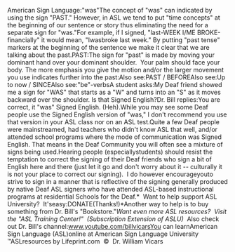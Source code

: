 American Sign Language:"was"The concept of "was" can indicated by using the sign "PAST." However, 
	in ASL we tend to put "time concepts" at the beginning of our sentence or 
	story thus eliminating the need for a separate sign for "was."For example, if I signed, "last-WEEK I/ME BROKE-financially" it would 
	mean, "Iwasbroke last week." By putting "past tense" markers at the 
	beginning of the sentence we make it clear that we are talking about the 
	past.PAST:The sign for "past" is
made by moving your dominant hand over your dominant shoulder.  Your palm should face your body. The more emphasis you give the motion 
and/or the larger movement you use indicates further into the past:Also see:PAST / BEFOREAlso see:Up to now / SINCEAlso see:"be"-verbsA student asks:My Deaf friend showed me a sign for "WAS" that starts as a "W" and turns 
	into an "S" as it moves backward over the shoulder. Is that Signed English?Dr. Bill replies:You are correct, it "was" Signed English. (Heh).While you may see some Deaf people use the Signed English version of "was," 
	I don't recommend you use that version in your ASL class nor on an ASL test.Quite a few Deaf people were mainstreamed, had teachers who didn't know ASL 
	that well, and/or attended school programs where the mode of communication 
	was Signed English. That means in the Deaf Community you will often see a 
	mixture of signs being used.Hearing people (especiallystudents) should resist the temptation to 
	correct the signing of their Deaf friends who sign a bit of English here and 
	there (just let it go and don't worry about it -- culturally it is not your 
	place to correct our signing).  I do however encourageyouto 
	strive to sign in a manner that is reflective of the signing generally 
	produced by native Deaf ASL signers who have attended ASL-based 
	instructional programs at residential Schools for the Deaf.* 
Want to help support ASL University?  It'seasy:DONATE(Thanks!)*Another way to help is to buy something from Dr. Bill's "Bookstore."*Want even more ASL resources?  Visit the "ASL Training Center!"  (Subscription 
Extension of ASLU)*  Also check out Dr. Bill's channel:www.youtube.com/billvicarsYou can learnAmerican Sign Language (ASL)online at American Sign Language University ™ASLresources by Lifeprint.com  ©  Dr. William Vicars